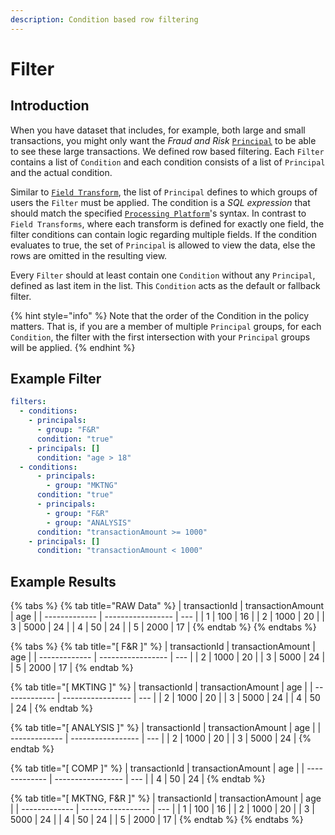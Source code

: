 ```yaml
---
description: Condition based row filtering
---
```


# Filter

## Introduction

When you have dataset that includes, for example, both large and small transactions, you might only want the _Fraud and Risk_ [`Principal`](../principals.md) to be able to see these large transactions. We defined row based filtering. Each `Filter` contains a list of `Condition` and each condition consists of a list of `Principal` and the actual condition.

Similar to [`Field Transform`](field-transform.md), the list of `Principal` defines to which groups of users the `Filter` must be applied. The condition is a _SQL expression_ that should match the specified [`Processing Platform`](../../reference/processing-platform-integrations/)'s syntax. In contrast to `Field Transforms`, where each transform is defined for exactly one field, the filter conditions can contain logic regarding multiple fields. If the condition evaluates to true, the set of `Principal` is allowed to view the data, else the rows are omitted in the resulting view.

Every `Filter` should at least contain one `Condition` without any `Principal`, defined as last item in the list. This `Condition` acts as the default or fallback filter.

{% hint style="info" %}
Note that the order of the Condition in the policy matters. That is, if you are a member of multiple `Principal` groups, for each `Condition`, the filter with the first intersection with your `Principal` groups will be applied.
{% endhint %}

## Example Filter

```yaml
filters:
  - conditions:
    - principals:
      - group: "F&R"
      condition: "true"
    - principals: []
      condition: "age > 18"
  - conditions:
      - principals:
        - group: "MKTNG"
      condition: "true"
      - principals:
        - group: "F&R"
        - group: "ANALYSIS"
      condition: "transactionAmount >= 1000"
    - principals: []
      condition: "transactionAmount < 1000"
```

## Example Results

{% tabs %}
{% tab title="RAW Data" %}
| transactionId | transactionAmount | age |
| ------------- | ----------------- | --- |
| 1             | 100               | 16  |
| 2             | 1000              | 20  |
| 3             | 5000              | 24  |
| 4             | 50                | 24  |
| 5             | 2000              | 17  |
{% endtab %}
{% endtabs %}

{% tabs %}
{% tab title="[ F&R ]" %}
| transactionId | transactionAmount | age |
| ------------- | ----------------- | --- |
| 2             | 1000              | 20  |
| 3             | 5000              | 24  |
| 5             | 2000              | 17  |
{% endtab %}

{% tab title="[ MKTING ]" %}
| transactionId | transactionAmount | age |
| ------------- | ----------------- | --- |
| 2             | 1000              | 20  |
| 3             | 5000              | 24  |
| 4             | 50                | 24  |
{% endtab %}

{% tab title="[ ANALYSIS ]" %}
| transactionId | transactionAmount | age |
| ------------- | ----------------- | --- |
| 2             | 1000              | 20  |
| 3             | 5000              | 24  |
{% endtab %}

{% tab title="[ COMP ]" %}
| transactionId | transactionAmount | age |
| ------------- | ----------------- | --- |
| 4             | 50                | 24  |
{% endtab %}

{% tab title="[ MKTNG, F&R ]" %}
| transactionId | transactionAmount | age |
| ------------- | ----------------- | --- |
| 1             | 100               | 16  |
| 2             | 1000              | 20  |
| 3             | 5000              | 24  |
| 4             | 50                | 24  |
| 5             | 2000              | 17  |
{% endtab %}
{% endtabs %}
